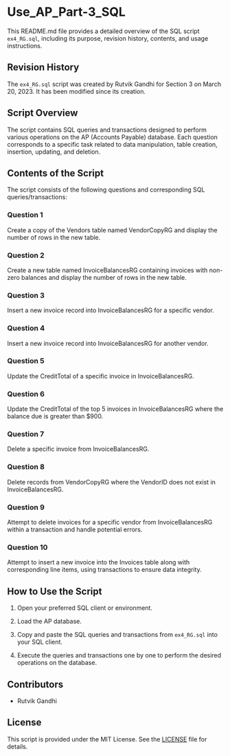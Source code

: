 # Use_AP_Part-3_SQL

This README.md file provides a detailed overview of the SQL script `ex4_RG.sql`, including its purpose, revision history, contents, and usage instructions.

## Revision History

The `ex4_RG.sql` script was created by Rutvik Gandhi for Section 3 on March 20, 2023. It has been modified since its creation.

## Script Overview

The script contains SQL queries and transactions designed to perform various operations on the AP (Accounts Payable) database. Each question corresponds to a specific task related to data manipulation, table creation, insertion, updating, and deletion.

## Contents of the Script

The script consists of the following questions and corresponding SQL queries/transactions:

### Question 1
Create a copy of the Vendors table named VendorCopyRG and display the number of rows in the new table.

### Question 2
Create a new table named InvoiceBalancesRG containing invoices with non-zero balances and display the number of rows in the new table.

### Question 3
Insert a new invoice record into InvoiceBalancesRG for a specific vendor.

### Question 4
Insert a new invoice record into InvoiceBalancesRG for another vendor.

### Question 5
Update the CreditTotal of a specific invoice in InvoiceBalancesRG.

### Question 6
Update the CreditTotal of the top 5 invoices in InvoiceBalancesRG where the balance due is greater than $900.

### Question 7
Delete a specific invoice from InvoiceBalancesRG.

### Question 8
Delete records from VendorCopyRG where the VendorID does not exist in InvoiceBalancesRG.

### Question 9
Attempt to delete invoices for a specific vendor from InvoiceBalancesRG within a transaction and handle potential errors.

### Question 10
Attempt to insert a new invoice into the Invoices table along with corresponding line items, using transactions to ensure data integrity.

## How to Use the Script

1. Open your preferred SQL client or environment.

2. Load the AP database.

3. Copy and paste the SQL queries and transactions from `ex4_RG.sql` into your SQL client.

4. Execute the queries and transactions one by one to perform the desired operations on the database.

## Contributors

- Rutvik Gandhi

## License

This script is provided under the MIT License. See the [LICENSE](LICENSE) file for details.

